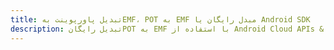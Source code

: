 ---title: تبدیل پاورپوینت بهEMF، POT به EMF مبدل رایگان یا Android SDKdescription: تبدیل رایگانPOT به EMF با استفاده از Android Cloud APIs & SDK. همچنین اسناد Microsoft PowerPoint را در Cloud ایجاد، ویرایش و رندر کنید.---